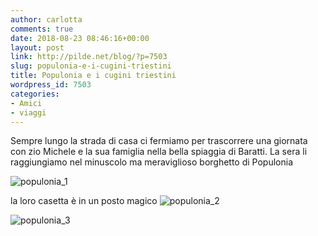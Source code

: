 ```yaml
---
author: carlotta
comments: true
date: 2018-08-23 08:46:16+00:00
layout: post
link: http://pilde.net/blog/?p=7503
slug: populonia-e-i-cugini-triestini
title: Populonia e i cugini triestini
wordpress_id: 7503
categories:
- Amici
- viaggi
---
```


Sempre lungo la strada di casa ci fermiamo per trascorrere una giornata con zio Michele e la sua famiglia nella bella spiaggia di Baratti. La sera li raggiungiamo nel minuscolo ma meraviglioso borghetto di Populonia

![populonia_1](http://pilde.net/blog/wp-content/uploads/2018/10/populonia_1.jpg)


la loro casetta è in un posto magico ![populonia_2](http://pilde.net/blog/wp-content/uploads/2018/10/populonia_2.jpg)


 ![populonia_3](http://pilde.net/blog/wp-content/uploads/2018/10/populonia_3.jpg)



